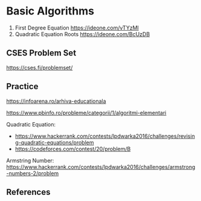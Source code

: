 # Basic Algorithms
1. First Degree Equation https://ideone.com/vTYzMl
2. Quadratic Equation Roots https://ideone.com/BcUzDB

## CSES Problem Set
https://cses.fi/problemset/

## Practice
https://infoarena.ro/arhiva-educationala

https://www.pbinfo.ro/probleme/categorii/1/algoritmi-elementari

Quadratic Equation: 
* https://www.hackerrank.com/contests/lpdwarka2016/challenges/revising-quadratic-equations/problem 
* https://codeforces.com/contest/20/problem/B

Armstring Number: https://www.hackerrank.com/contests/lpdwarka2016/challenges/armstrong-numbers-2/problem

## References

